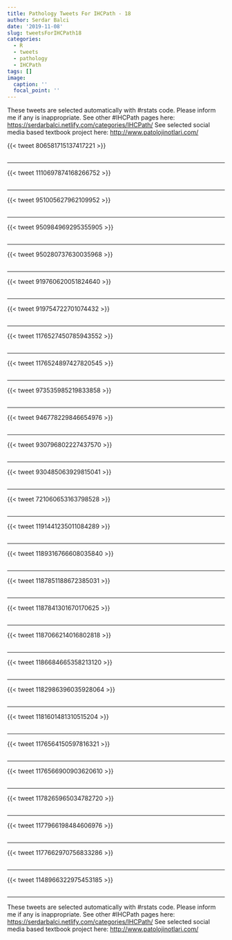 ```yaml
---
title: Pathology Tweets For IHCPath - 18
author: Serdar Balci
date: '2019-11-08'
slug: tweetsForIHCPath18
categories:
  - R
  - tweets
  - pathology
  - IHCPath
tags: []
image:
  caption: ''
  focal_point: ''
---
```



These tweets are selected automatically with #rstats code. Please inform me if any is inappropriate.
See other #IHCPath pages here: https://serdarbalci.netlify.com/categories/IHCPath/ 
See selected social media based textbook project here: http://www.patolojinotlari.com/

{{< tweet 806581715137417221 >}}
<br>
<br>
<hr>
{{< tweet 1110697874168266752 >}}
<br>
<br>
<hr>
{{< tweet 951005627962109952 >}}
<br>
<br>
<hr>
{{< tweet 950984969295355905 >}}
<br>
<br>
<hr>
{{< tweet 950280737630035968 >}}
<br>
<br>
<hr>
{{< tweet 919760620051824640 >}}
<br>
<br>
<hr>
{{< tweet 919754722701074432 >}}
<br>
<br>
<hr>
{{< tweet 1176527450785943552 >}}
<br>
<br>
<hr>
{{< tweet 1176524897427820545 >}}
<br>
<br>
<hr>
{{< tweet 973535985219833858 >}}
<br>
<br>
<hr>
{{< tweet 946778229846654976 >}}
<br>
<br>
<hr>
{{< tweet 930796802227437570 >}}
<br>
<br>
<hr>
{{< tweet 930485063929815041 >}}
<br>
<br>
<hr>
{{< tweet 721060653163798528 >}}
<br>
<br>
<hr>
{{< tweet 1191441235011084289 >}}
<br>
<br>
<hr>
{{< tweet 1189316766608035840 >}}
<br>
<br>
<hr>
{{< tweet 1187851188672385031 >}}
<br>
<br>
<hr>
{{< tweet 1187841301670170625 >}}
<br>
<br>
<hr>
{{< tweet 1187066214016802818 >}}
<br>
<br>
<hr>
{{< tweet 1186684665358213120 >}}
<br>
<br>
<hr>
{{< tweet 1182986396035928064 >}}
<br>
<br>
<hr>
{{< tweet 1181601481310515204 >}}
<br>
<br>
<hr>
{{< tweet 1176564150597816321 >}}
<br>
<br>
<hr>
{{< tweet 1176566900903620610 >}}
<br>
<br>
<hr>
{{< tweet 1178265965034782720 >}}
<br>
<br>
<hr>
{{< tweet 1177966198484606976 >}}
<br>
<br>
<hr>
{{< tweet 1177662970756833286 >}}
<br>
<br>
<hr>
{{< tweet 1148966322975453185 >}}
<br>
<br>
<hr>


These tweets are selected automatically with #rstats code. Please inform me if any is inappropriate.
See other #IHCPath pages here: https://serdarbalci.netlify.com/categories/IHCPath/ 
See selected social media based textbook project here: http://www.patolojinotlari.com/
